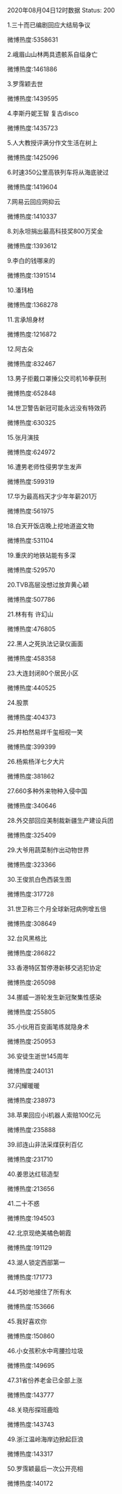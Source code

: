 2020年08月04日12时数据
Status: 200

1.三十而已编剧回应大结局争议

微博热度:5358631

2.峨眉山山林两具遗骸系自缢身亡

微博热度:1461886

3.罗霈颖去世

微博热度:1439595

4.李斯丹妮王智 复古disco

微博热度:1435723

5.人大教授评满分作文生活在树上

微博热度:1425096

6.时速350公里高铁列车将从海底驶过

微博热度:1419604

7.网易云回应网抑云

微博热度:1410337

8.刘永坦捐出最高科技奖800万奖金

微博热度:1393612

9.李白的钱哪来的

微博热度:1391514

10.潘玮柏

微博热度:1368278

11.言承旭身材

微博热度:1216872

12.阿古朵

微博热度:832467

13.男子拒戴口罩捶公交司机16拳获刑

微博热度:652848

14.世卫警告新冠可能永远没有特效药

微博热度:630325

15.张月演技

微博热度:624972

16.遭男老师性侵男学生发声

微博热度:599319

17.华为最高档天才少年年薪201万

微博热度:561975

18.白天开饭店晚上挖地道盗文物

微博热度:531104

19.重庆的地铁站能有多深

微博热度:529570

20.TVB高层没想过放弃黄心颖

微博热度:507786

21.林有有 许幻山

微博热度:476805

22.黑人之死执法记录仪画面

微博热度:458358

23.大连封闭80个居民小区

微博热度:440525

24.股票

微博热度:404373

25.井柏然易烊千玺相视一笑

微博热度:399399

26.杨紫杨洋七夕大片

微博热度:381862

27.660多种外来物种入侵中国

微博热度:340646

28.外交部回应美制裁新疆生产建设兵团

微博热度:325409

29.大爷用蔬菜制作出动物世界

微博热度:323366

30.王俊凯白色西装生图

微博热度:317728

31.世卫称三个月全球新冠病例增五倍

微博热度:308649

32.台风黑格比

微博热度:286822

33.香港特区暂停港新移交逃犯协定

微博热度:265098

34.挪威一游轮发生新冠聚集性感染

微博热度:255805

35.小伙用百变画笔练就隐身术

微博热度:250953

36.安徒生逝世145周年

微博热度:240131

37.闪耀暖暖

微博热度:238973

38.苹果回应小i机器人索赔100亿元

微博热度:235888

39.祁连山非法采煤获利百亿

微博热度:231710

40.姜思达红毯造型

微博热度:213656

41.二十不惑

微博热度:194503

42.北京现绝美橘色朝霞

微博热度:191129

43.湖人锁定西部第一

微博热度:171773

44.巧妙地接住了所有水

微博热度:153666

45.我好喜欢你

微博热度:150860

46.小女孩积水中弯腰捡垃圾

微博热度:149695

47.31省份养老金已全部上涨

微博热度:143777

48.关晓彤探班鹿晗

微博热度:143743

49.浙江温岭海岸边掀起巨浪

微博热度:143317

50.罗霈颖最后一次公开亮相

微博热度:140172

